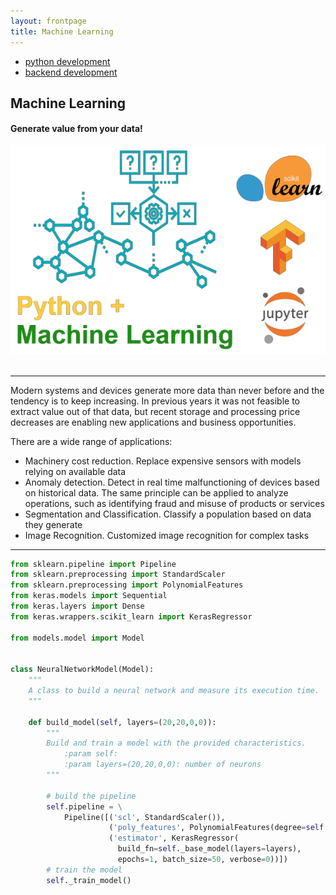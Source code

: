 ```yaml
---
layout: frontpage
title: Machine Learning
---
```


<div class="navbar">
  <div class="navbar-inner">
      <ul class="nav">
          <li><a href="python_development.html">python development</a></li>
          <li><a href="backend_development.html">backend development</a></li>
      </ul>
  </div>
</div>

## Machine Learning

#### Generate value from your data!
<img src="../../assets/services/machine_learning_1.png" alt="machine learning" title="machine learning"/>
<br/>
<br/>

***
Modern systems and devices generate more data than never before and the tendency is to keep increasing. In previous years it was not feasible to extract value out of that data, but recent storage and processing price decreases are enabling new applications and business opportunities.

There are a wide range of applications:

- Machinery cost reduction. Replace expensive sensors with models relying on available data
- Anomaly detection. Detect in real time malfunctioning of devices based on historical data. The same principle can be applied to analyze operations, such as identifying fraud and misuse of products or services
- Segmentation and Classification. Classify a population based on data they generate
- Image Recognition. Customized image recognition for complex tasks


***

```python
from sklearn.pipeline import Pipeline
from sklearn.preprocessing import StandardScaler
from sklearn.preprocessing import PolynomialFeatures
from keras.models import Sequential
from keras.layers import Dense
from keras.wrappers.scikit_learn import KerasRegressor

from models.model import Model


class NeuralNetworkModel(Model):
    """
    A class to build a neural network and measure its execution time.
    """

    def build_model(self, layers=(20,20,0,0)):
        """
        Build and train a model with the provided characteristics.
            :param self: 
            :param layers=(20,20,0,0): number of neurons
        """

        # build the pipeline
        self.pipeline = \
            Pipeline([('scl', StandardScaler()),
                      ('poly_features', PolynomialFeatures(degree=self.degree)),
                      ('estimator', KerasRegressor(
                        build_fn=self._base_model(layers=layers),
                        epochs=1, batch_size=50, verbose=0))])
        # train the model
        self._train_model()
```